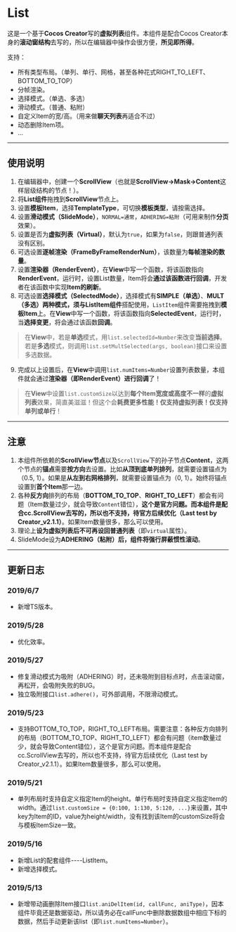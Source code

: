 # List

这是一个基于**Cocos Creator**写的**虚拟列表**组件。本组件是配合Cocos Creator本身的**滚动窗结构**去写的，所以在编辑器中操作会很方便，**所见即所得**。

支持：

- 所有类型布局。（单列、单行、网格，甚至各种花式RIGHT_TO_LEFT、BOTTOM_TO_TOP）
- 分帧渲染。
- 选择模式。（单选、多选）
- 滑动模式。（普通、粘附）
- 自定义Item的宽/高。（用来做**聊天列表**再适合不过）
- 动态删除Item项。
- ...

--------------------------------------------------------------------------------

## 使用说明

1. 在编辑器中，创建一个**ScrollView**（也就是**ScrollView->Mask->Content**这样层级结构的节点！）。
2. 将**List组件**拖拽到**ScrollView**节点上。
3. 设置**模板Item**，选择**TemplateType**，可切换**模板类型**，请按需选择。
4. 设置**滑动模式（SlideMode）**，`NORMAL=通常`，`ADHERING=粘附`（可用来制作**分页**效果）。
5. 设置是否为**虚拟列表（Virtual）**，默认为`true`，如果为`false`，则跟普通列表没有区别。
6. 可选设置**逐帧渲染（FrameByFrameRenderNum）**，该数量为**每帧渲染的数量**。
7. 设置**渲染器（RenderEvent）**，在**View**中写一个函数，将该函数指向**RenderEvent**，运行时，设置List数量，Item将会**通过该函数进行回调**，开发者在该函数中实现**Item的刷新**。
8. 可选设置**选择模式（SelectedMode）**，选择模式有**SIMPLE（单选）**、**MULT（多选）**两种模式，须与**ListItem组件**搭配使用，`ListItem`组件需要拖拽到**模板Item**上。在**View**中写一个函数，将该函数指向**SelectedEvent**，运行时，当**选择变更**，将会通过该函数**回调**。

  > 在**View**中，若是**单选**模式，用`list.selectedId=Number`来改变**当前选择**。若是**多选**模式，则调用`list.setMultSelected(args, boolean)`接口来设置多选数据。

9. 完成以上设置后，在**View**中调用`list.numItems=Number`设置列表数量，本组件就会通过**渲染器（即RenderEvent）**进行**回调**了！

> 在**View**中设置`list.customSize`以达到**每个Item宽度或高度不一样**的**虚拟列表**效果，简直美滋滋！但这个会**耗费更多性能！仅支持虚拟列表！仅支持单列或单行**！

--------------------------------------------------------------------------------

## 注意

1. 本组件所依赖的**ScrollView节点**以及`ScrollView`下的孙子节点**Content**，这两个节点的**锚点**需要**按方向**去设置。比如**从顶到底单列排列**，就需要设置锚点为（0.5, 1）。如果是**从左到右网格排列**，就需要设置锚点为（0, 1）。始终将锚点设置到**首个Item**那一边。
2. 各种**反方向**排列的布局（**BOTTOM_TO_TOP**、**RIGHT_TO_LEFT**）都会有问题（Item数量过少，就会导致`Content`错位），**这个是官方问题。而本组件是配合cc.ScrollView去写的，所以也不支持，待官方后续优化（Last test by Creator_v2.1.1）**。如果Item数量很多，那么可以使用。
3. 理论上**设为虚拟列表后不可再设回普通列表**（即`virtual`属性）。
4. SlideMode设为**ADHERING（粘附）**后，组件将**强行屏蔽惯性滚动**。

--------------------------------------------------------------------------------

## 更新日志

### 2019/6/7

- 新增TS版本。

### 2019/5/28

- 优化效率。

### 2019/5/27

- 修复滑动模式为吸附（ADHERING）时，还未吸附到目标点时，点击滚动窗，再松开，会吸附失败的BUG。
- 独立吸附接口`list.adhere()`，可外部调用，不限滑动模式。

### 2019/5/23

- 支持BOTTOM_TO_TOP，RIGHT_TO_LEFT布局。需要注意：各种反方向排列的布局（BOTTOM_TO_TOP、RIGHT_TO_LEFT）都会有问题（item数量过少，就会导致Content错位），这个是官方问题。而本组件是配合cc.ScrollView去写的，所以也不支持，待官方后续优化（Last test by Creator_v2.1.1）。如果Item数量很多，那么可以使用。

### 2019/5/21

- 单列布局时支持自定义指定Item的height。单行布局时支持自定义指定Item的width。通过`list.customSize = {0:100, 1:130, 5:120, ...}`来设置，其中key为Item的ID，value为height/width，没有找到该Item的customSize将会与模板ItemSize一致。

### 2019/5/16

- 新增List的配套组件----ListItem。
- 新增选择模式。

### 2019/5/13

- 新增带动画删除Item接口`list.aniDelItem(id, callFunc, aniType)`，因本组件毕竟还是数据驱动，所以请务必在callFunc中删除数据数组中相应下标的数据，然后手动更新该list（即`list.numItems=Number`）。
